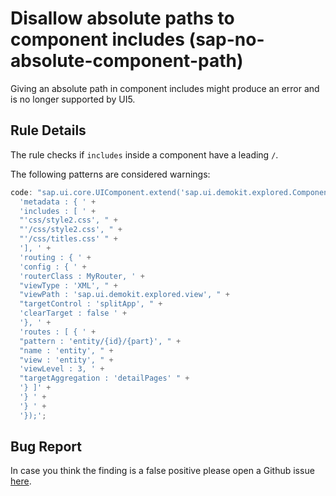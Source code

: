 # Disallow absolute paths to component includes (sap-no-absolute-component-path)

Giving an absolute path in component includes might produce an error and is no longer supported by UI5.

## Rule Details

The rule checks if `includes` inside a component have a leading `/`.

The following patterns are considered warnings:

```js
code: "sap.ui.core.UIComponent.extend('sap.ui.demokit.explored.Component', { " +
  'metadata : { ' +
  'includes : [ ' +
  "'css/style2.css', " +
  "'/css/style2.css', " +
  "'/css/titles.css' " +
  '], ' +
  'routing : { ' +
  'config : { ' +
  'routerClass : MyRouter, ' +
  "viewType : 'XML', " +
  "viewPath : 'sap.ui.demokit.explored.view', " +
  "targetControl : 'splitApp', " +
  'clearTarget : false ' +
  '}, ' +
  'routes : [ { ' +
  "pattern : 'entity/{id}/{part}', " +
  "name : 'entity', " +
  "view : 'entity', " +
  'viewLevel : 3, ' +
  "targetAggregation : 'detailPages' " +
  '} ]' +
  '} ' +
  '} ' +
  '});';
```

## Bug Report

In case you think the finding is a false positive please open a Github issue [here](https://github.wdf.sap.corp/S4FIORI-CD/fiori.pipeline/issues).
